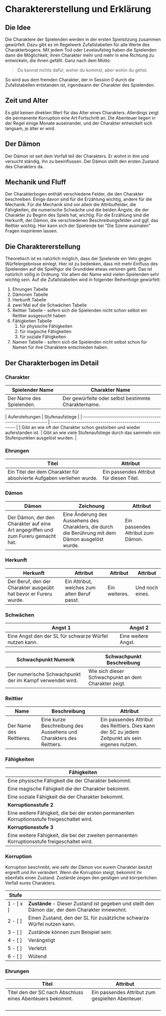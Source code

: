 # Charaktererstellung und Erklärung

## Die Idee

Die Charaktere der Spielenden werden in der ersten Spielsitzung zusammen gewürfelt. Dazu gibt es im Regelwerk Zufallstabellen für alle Werte des Charakterbogens. Mit jedem Tod oder Levelaufstieg haben die Spielenden dann die Möglichkeit, ihren Charakter mehr und mehr in eine Richtung zu entwickeln, die ihnen gefällt. Ganz nach dem Motto:

> Du kannst nichts dafür, woher du kommst, aber wohin du gehst.

So wird aus dem fremden Charakter, der in Session 0 durch die Zufallstabellen entstanden ist, irgendwann der Charakter des Spielenden.

## Zeit und Alter

Es gibt keinen direkten Wert für das Alter eines Charakters. Allerdings zeigt die permanente Korruption eine Art Fortschritt an. Die Abenteuer liegen in der Regel einige Monate auseinander, und der Charakter entwickelt sich langsam, je älter er wird.

## Der Dämon

Der Dämon ist seit dem Vorfall teil der Charakters. Er wohnt in ihm und versucht ständig, ihn zu beeinflussen. Der Dämon stellt den ersten Zustand des Charakters da.

## Mechanik und Fluff

Der Charakterbogen enthält verschiedene Felder, die den Charakter beschreiben. Einige davon sind für die Erzählung wichtig, andere für die Mechanik. Für die Mechanik sind vor allem die Attributfelder, die Fähigkeiten, die numerische Schwäche und die beiden Ängste, die der Charakter zu Beginn des Spiels hat, wichtig. Für die Erzählung sind die Herkunft, der Dämon, die verschiedenen Beschreibungsfelder und ggf. das Reittier wichtig. Hier kann sich der Spielende bei "Die Szene ausmalen" Fragen inspirieren lassen.

## Die Charaktererstellung

Theoretisch ist es natürlich möglich, dass der Spielende ein Veto gegen Würfelergebnisse einlegt. Hier ist zu bedenken, dass mit mehr Einfluss des Spielenden auf die Spielfigur die Grundidee etwas verloren geht. Das ist natürlich völlig in Ordnung. Vor allem der Name wird vielen Spielenden sehr wichtig sein. Auf die Zufallstabellen wird in folgender Reihenfolge gewürfelt:

1. Ehrungen Tabelle <!-- what? -->
1. Dämonen Tabelle
2. Herkunft Tabelle
3. zwei Mal auf die Schwächen Tabelle 
4. Reittier Tabelle - sofern sich die Spielenden nicht schon selbst ein Reittier ausgesucht haben
1. Fähigkeiten Tabelle
   1. für physische Fähigkeiten
   1. für magische Fähigkeiten
   1. für soziale Fähigkeiten
1. Namen Tabelle - sofern sich die Spielenden nicht selbst schon für Namen für ihre Charaktere entschieden haben.

## Der Charakterbogen im Detail

### Charakter

| Spielender Name          | Charakter Name                                      |
| ------------------------ | --------------------------------------------------- |
| Der Name des Spielenden. | Der gewürfelte oder selbst bestimmte Charaktername. |

| Auferstehungen                                               | Stufenaufstiege                                              | <!-- dat is aber auch nich mehr ganz aktuell...-->
| ------------------------------------------------------------ | ------------------------------------------------------------ |
| Gibt an wie oft der Charakter schon gestorben und wieder auferstanden ist. | Gibt an wie viele Stufenaufstiege durch das sammeln von Stufenpunkten ausgelöst wurden. |

### Ehrungen

| Titel                                                        | Attribut                                 |
| ------------------------------------------------------------ | ---------------------------------------- |
| Ein Titel der dem Charakter für absolvierte Aufgaben verliehen wurde. | Ein passendes Attribut für diesen Titel. |

### Dämon

| Dämon                                                        | Zeichnung                                                    | Attribut                          |
| ------------------------------------------------------------ | ------------------------------------------------------------ | --------------------------------- |
| Der Dämon, der den Charakter auf eine Art angegriffen und zum Fureru gemacht hat. | Eine Änderung des Aussehens des Charakters, die durch die Berührung mit dem Dämon ausgelöst wurde. | Ein passendes Attribut zum Dämon. |

### Herkunft

| Herkunft                                                     | Attribut                                    | Attribut      | Attribut        |
| ------------------------------------------------------------ | ------------------------------------------- | ------------- | --------------- |
| Der Beruf, den der Charakter ausgeübt hat bevor er Fureru wurde. | Ein Attribut, welches zum alten Beruf passt. | Ein weiteres. | Und noch eines. |

### Schwächen

| Angst 1                                                | Angst 2             |
| ------------------------------------------------------ | ------------------- |
| Eine Angst den der SL für schwarze Würfel nutzen kann. | Eine weitere Angst. |

| Schwachpunkt Numerik                                     | Schwachpunkt Beschreibung                            |
| -------------------------------------------------------- | ---------------------------------------------------- |
| Der numerische Schwachpunkt der im Kampf verwendet wird. | Wie sich dieser Schwachpunkt an dem Charakter zeigt. |

### Reittier

| Name                     | Beschreibung                                                 | Attribut                                                     |
| ------------------------ | ------------------------------------------------------------ | ------------------------------------------------------------ |
| Der Name des Reittieres. | Eine kurze Beschreibung des Aussehens und Charakters des Reittiers. | Ein passendes Attribut des Reittiers. Dies kann der SC zu jedem Zeitpunkt als sein eigenes nutzen. |

### Fähigkeiten

| **Fähigkeiten**                                              |
| ------------------------------------------------------------ |
| Eine physische Fähigkeit die der Charakter bekommt.          |
| Eine magische Fähigkeit die der Charakter bekommt.           |
| Eine soziale Fähigkeit die der Charakter bekommt.            |
| **Korruptionsstufe 2**                                       |
| Eine weitere Fähigkeit, die bei der ersten permanenten Korruptionsstufe freigeschaltet wird. |
| **Korruptionsstufe** **3**                                   |
| Eine weitere Fähigkeit, die bei der zweiten permanenten Korruptionsstufe freigeschaltet wird. |

### Korruption

Korruption beschreibt, wie sehr der Dämon von eurem Charakter besitzt ergreift und ihn verändert. Wenn die Korruption steigt, bekommt ihr ebenfalls einen Zustand. Zustände zeigen den geistigen und körrperlichen Verfall eures Charakters.

| Stufe      |                                                              |
| ---------- | ------------------------------------------------------------ |
| 1 - [ x ]  | **Zustände** - Dieser Zustand ist gegeben und stellt den Dämon dar, der dem Charakter innewohnt. |
| 2 - [    ] | Einen Zustand, den der SL für zusätzliche schwarze Würfel nutzen kann. |
| 3 - [    ] | Zustände können zum Beispiel sein:                           |
| 4 - [    ] | Verängstigt                                                  |
| 5 - [    ] | Verletzt                                                     |
| 6 - [    ] | Wütend                                                       |

### Ehrungen			

| **Titel**                                                 | Attribut                                         |
| --------------------------------------------------------- | ------------------------------------------------ |
| Titel den der SC nach Abschluss eines Abenteuers bekommt. | Ein passendes Attribut zum gespielten Abenteuer. |
|                                                           |                                                  |
|                                                           |                                                  |
|                                                           |                                                  |
|                                                           |                                                  |

